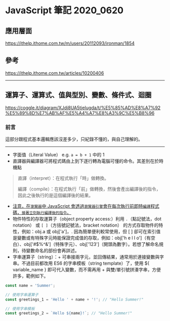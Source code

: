 # JavaScript 筆記 2020_0620

## 應用層面

<https://ithelp.ithome.com.tw/m/users/20112093/ironman/1854>

## 參考

<https://ithelp.ithome.com.tw/articles/10200406>

---

## 運算子、運算式、值與型別、變數、條件式、迴圈

<https://coggle.it/diagram/XJdj8UA5tjeIugda/t/%E5%85%AD%E8%A7%92%E5%89%8D%E7%AB%AF%E5%A4%A7%E8%A3%9C%E5%B8%96>

### 前言

這部分跟程式基本邏輯應該沒差多少，只紀錄不懂的，與自己理解的。

---

* 字面值（Literal Value） e.g. `a = b + 1` 中的 1
* 直譯器與編譯器可將程式碼由上到下逐行轉為電腦可懂的命令。其差別在於時機點

> 直譯（interpret）：在程式執行「時」做轉換。
>
> 編譯（compile）：在程式執行「前」做轉換，然後會產出編譯後的指令，因此之後執行的是這個編譯後的結果。

* [注意，在`瀏覽器`中 JavaScript 會透過`瀏覽器引擎`會在每次執行前即時`編譯`程式碼，`接著立刻執行編譯後的指令`。](https://yu-jack.github.io/2020/03/16/javascript-is-compiler-or-interpreter-language/)
* 物件特性的存取運算子（object property access:）利用 `.`（點記號法，dot notation） 或 `[ ]`（方括號記號法，bracket notation） 的方式存取物件的特性，例如：obj.a 或 obj['a']，. 因為簡單便利較常使用，但 [ ] 卻可在索引值是變數或有特殊字元時能保證完成值的存取，例如：obj['h e l l o']（有空白）、obj['#$%^&']（特殊字元）、obj['123']（開頭為數字）。若想了解命名規則，待變數命名的部份會再詳述。
* 字串運算子（string）：+ 可串接兩字元，並回傳結果，通常用於連接變數與字串。不過目前都改用 ES6 的字串模板（string template）了，使用 ${ variable_name } 即可代入變數，而不需再用 + 與雙/單引號拼湊字串，方便許多，範例如下。

```JavaScript
const name = 'Summer';

// 使用字串運算子
const greetings_1 = 'Hello ' + name + '!'; // "Hello Summer!"

// 使用字串模板
const greetings_2 = `Hello ${name}!`; // "Hello Summer!"
```
